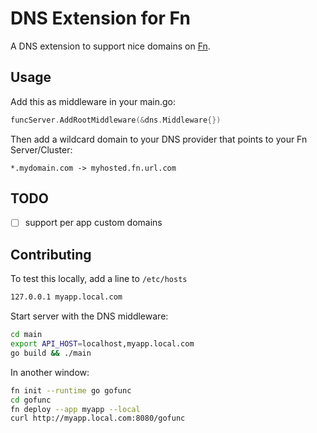 # DNS Extension for Fn

A DNS extension to support nice domains on [Fn](https://fnproject.io).

## Usage

Add this as middleware in your main.go:

```go
funcServer.AddRootMiddleware(&dns.Middleware{})
```

Then add a wildcard domain to your DNS provider that points to your Fn Server/Cluster:

```
*.mydomain.com -> myhosted.fn.url.com
```

## TODO

* [ ] support per app custom domains

## Contributing

To test this locally, add a line to `/etc/hosts`

```txt
127.0.0.1 myapp.local.com
```

Start server with the DNS middleware:

```sh
cd main
export API_HOST=localhost,myapp.local.com
go build && ./main
```

In another window:

```sh
fn init --runtime go gofunc
cd gofunc
fn deploy --app myapp --local
curl http://myapp.local.com:8080/gofunc
```
